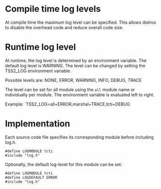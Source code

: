 # Compile time log levels

At compile time the maximum log level can be specified. This allows distros to
disable the overhead code and reduce overall code size.

# Runtime log level

At runtime, the log level is determined by an environment variable. The default
log level is WARNING. The level can be changed by setting the TSS2_LOG
environment variable.

Possible levels are: NONE, ERROR, WARNING, INFO, DEBUG, TRACE

The level can be set for all module using the `all` module name or individually
per module. The environment variable is evaluated left to right.

Example: `TSS2_LOG=all+ERROR,marshal+TRACE,tcti+DEBUG

# Implementation

Each source code file specifies its corresponding module before including log.h.
```
#define LOGMODULE tcti
#include "log.h"
```
Optionally, the default log-level for this module can be set:
```
#define LOGMODULE tcti
#define LOGDEFAULT ERROR
#include "log.h"
```

